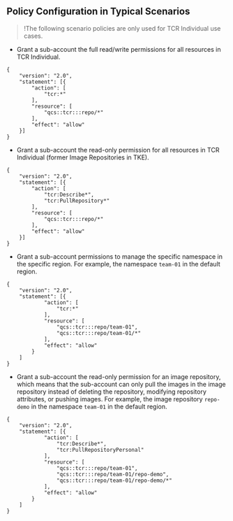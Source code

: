 ## Policy Configuration in Typical Scenarios
>!The following scenario policies are only used for TCR Individual use cases.
>
- Grant a sub-account the full read/write permissions for all resources in TCR Individual.
```
{
	"version": "2.0",
	"statement": [{
		"action": [
			"tcr:*"
		],
		"resource": [
			"qcs::tcr:::repo/*"
		],
		"effect": "allow"
	}]
}
```
- Grant a sub-account the read-only permission for all resources in TCR Individual (former Image Repositories in TKE).
```
{
	"version": "2.0",
	"statement": [{
		"action": [
			"tcr:Describe*",
			"tcr:PullRepository*"
		],
		"resource": [
			"qcs::tcr:::repo/*"
		],
		"effect": "allow"
	}]
}
```
- Grant a sub-account permissions to manage the specific namespace in the specific region. For example, the namespace `team-01` in the default region.
```
{
	"version": "2.0",
	"statement": [{
			"action": [
				"tcr:*"
			],
			"resource": [
				"qcs::tcr:::repo/team-01",
				"qcs::tcr:::repo/team-01/*"
			],
			"effect": "allow"
		}
	]
}
```
- Grant a sub-account the read-only permission for an image repository, which means that the sub-account can only pull the images in the image repository instead of deleting the repository, modifying repository attributes, or pushing images. For example, the image repository `repo-demo` in the namespace `team-01` in the default region.
```
{
	"version": "2.0",
	"statement": [{
			"action": [
				"tcr:Describe*",
				"tcr:PullRepositoryPersonal"
			],
			"resource": [
				"qcs::tcr:::repo/team-01",
				"qcs::tcr:::repo/team-01/repo-demo",
				"qcs::tcr:::repo/team-01/repo-demo/*"
			],
			"effect": "allow"
		}
	]
}
```


